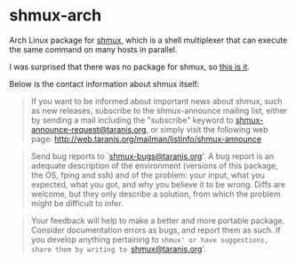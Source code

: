 # shmux-arch

Arch Linux package for [shmux][1], which is a shell multiplexer 
that can execute the same command on many hosts in parallel.

I was surprised that there was no package for shmux, so [this is it][2].

Below is the contact information about shmux itself:

> If you want to be informed about important news about shmux, such as new
releases, subscribe to the shmux-announce mailing list, either by sending a
mail including the "subscribe" keyword to shmux-announce-request@taranis.org,
or simply visit the following web page:
        http://web.taranis.org/mailman/listinfo/shmux-announce

> Send bug reports to `shmux-bugs@taranis.org'.  A bug report is an adequate
description of the environment (versions of this package, the OS, fping and
ssh) and of the problem: your input, what you expected, what you got, and
why you believe it to be wrong.  Diffs are welcome, but they only describe
a solution, from which the problem might be difficult to infer.

> Your feedback will help to make a better and more portable package.
Consider documentation errors as bugs, and report them as such.  If you
develop anything pertaining to `shmux' or have suggestions, share them
by writing to `shmux@taranis.org'.

[1]: http://web.taranis.org/shmux/
[2]: https://aur.archlinux.org/packages/shmux/
